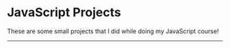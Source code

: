 # JavaScript Projects
 These are some small projects that I did while doing my JavaScript course!
 <hr>
 
